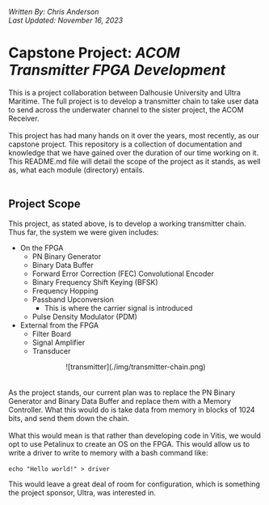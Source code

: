*Written By: Chris Anderson*<br>
*Last Updated: November 16, 2023*

# Capstone Project: *ACOM Transmitter FPGA Development*
This is a project collaboration between Dalhousie University and Ultra Maritime. The full project is to develop a transmitter chain to take user data to send across the underwater channel to the sister project, the ACOM Receiver. 
<br>
<br>
This project has had many hands on it over the years, most recently, as our capstone project. This repository is a collection of documentation and knowledge that we have gained over the duration of our time working on it. This README\.md file will detail the scope of the project as it stands, as well as, what each module (directory) entails. 
<br> 
<br>
## Project Scope
This project, as stated above, is to develop a working transmitter chain. Thus far, the system we were given includes: <br>

+ On the FPGA
    + PN Binary Generator
    + Binary Data Buffer
    + Forward Error Correction (FEC) Convolutional Encoder
    + Binary Frequency Shift Keying (BFSK)
    + Frequency Hopping
    + Passband Upconversion
        + This is where the carrier signal is introduced
    + Pulse Density Modulator (PDM)
+ External from the FPGA
    + Filter Board
    + Signal Amplifier
    + Transducer <br>
<div align="center"> 
![transmitter](./img/transmitter-chain.png) 
</div>
<br>
<br>
As the project stands, our current plan was to replace the PN Binary Generator and Binary Data Buffer and replace them with a Memory Controller. What this would do is take data from memory in blocks of 1024 bits, and send them down the chain. 
<br>
<br>
What this would mean is that rather than developing code in Vitis, we would opt to use Petalinux to create an OS on the FPGA. This would allow us to write a driver to write to memory with a bash command like: <br> 

```echo "Hello world!" > driver``` <br>

This would leave a great deal of room for configuration, which is something the project sponsor, Ultra, was interested in.